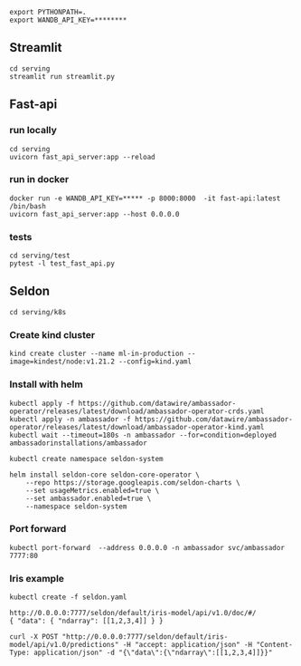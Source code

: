 ```
export PYTHONPATH=.
export WANDB_API_KEY=********
```

## Streamlit

```
cd serving
streamlit run streamlit.py
```

## Fast-api

### run locally

```
cd serving
uvicorn fast_api_server:app --reload
```

### run in docker
```
docker run -e WANDB_API_KEY=***** -p 8000:8000  -it fast-api:latest  /bin/bash
uvicorn fast_api_server:app --host 0.0.0.0
```

### tests
```
cd serving/test
pytest -l test_fast_api.py
```

## Seldon

```
cd serving/k8s
```

### Create kind cluster 

```
kind create cluster --name ml-in-production --image=kindest/node:v1.21.2 --config=kind.yaml
```

### Install with helm

```
kubectl apply -f https://github.com/datawire/ambassador-operator/releases/latest/download/ambassador-operator-crds.yaml
kubectl apply -n ambassador -f https://github.com/datawire/ambassador-operator/releases/latest/download/ambassador-operator-kind.yaml
kubectl wait --timeout=180s -n ambassador --for=condition=deployed ambassadorinstallations/ambassador

kubectl create namespace seldon-system

helm install seldon-core seldon-core-operator \
    --repo https://storage.googleapis.com/seldon-charts \
    --set usageMetrics.enabled=true \
    --set ambassador.enabled=true \
    --namespace seldon-system
```
### Port forward 

```
kubectl port-forward  --address 0.0.0.0 -n ambassador svc/ambassador 7777:80
```

### Iris example
```
kubectl create -f seldon.yaml

http://0.0.0.0:7777/seldon/default/iris-model/api/v1.0/doc/#/
{ "data": { "ndarray": [[1,2,3,4]] } }

curl -X POST "http://0.0.0.0:7777/seldon/default/iris-model/api/v1.0/predictions" -H "accept: application/json" -H "Content-Type: application/json" -d "{\"data\":{\"ndarray\":[[1,2,3,4]]}}"
```